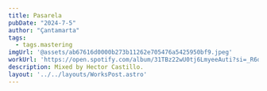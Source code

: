 ```yaml
---
title: Pasarela
pubDate: "2024-7-5"
author: "Çantamarta"
tags:
  - tags.mastering
imgUrl: '@assets/ab67616d0000b273b11262e705476a5425950bf9.jpeg'
workUrl: 'https://open.spotify.com/album/31TBz22wU0tj6LmyeeAuti?si=_R6dJ5wPSdSU5RZckgo6Rg'
description: Mixed by Hector Castillo.
layout: '../../layouts/WorksPost.astro'
---
```


